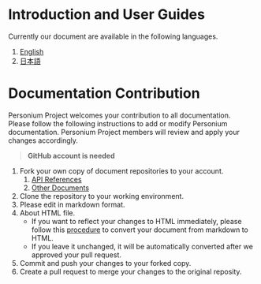 # Introduction and User Guides  
Currently our document are available in the following languages.  

1. [English](./en/)  
1. [日本語](./ja/)  

# Documentation Contribution
Personium Project welcomes your contribution to all documentation.  
Please follow the following instructions to add or modify Personium documentation. Personium Project members will review and apply your changes accordingly.  

> __GitHub account is needed__

1. Fork your own copy of document repositories to your account.  
    1. [API References](https://github.com/personium/api-references)
    1. [Other Documents](https://github.com/personium/docs)
1. Clone the repository to your working environment.  
1. Please edit in markdown format.  
1. About HTML file.  
    - If you want to reflect your changes to HTML immediately, please follow this [procedure](https://gist.github.com/dixonsiu/28c473f93722e586e6d53b035923967c) to convert your document from markdown to HTML.  
    - If you leave it unchanged, it will be automatically converted after we approved your pull request.  
1. Commit and push your changes to your forked copy.  
1. Create a pull request to merge your changes to the original reposity.  
